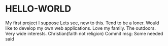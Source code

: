 # HELLO-WORLD
My first project I suppose
Lets see, new to this. Tend to be a loner. Would like to develop my own web applications. Love my family. The outdoors. Very wide interests. Christian(faith not religion)
Commit msg: Some needed said
